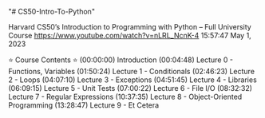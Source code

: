 "# CS50-Intro-To-Python" 

Harvard CS50’s Introduction to Programming with Python – Full University Course
https://www.youtube.com/watch?v=nLRL_NcnK-4 
15:57:47 May 1, 2023

⭐️ Course Contents ⭐️
(00:00:00) Introduction
(00:04:48) Lecture 0 - Functions, Variables
(01:50:24) Lecture 1 - Conditionals
(02:46:23) Lecture 2 - Loops
(04:07:10) Lecture 3 - Exceptions
(04:51:45) Lecture 4 - Libraries
(06:09:15) Lecture 5 - Unit Tests
(07:00:22) Lecture 6 - File I/O
(08:32:32) Lecture 7 - Regular Expressions
(10:37:35) Lecture 8 - Object-Oriented Programming
(13:28:47) Lecture 9 - Et Cetera


